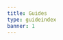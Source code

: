 ```yaml
---
title: Guides
type: guideindex
banner: 1
---
```

<GuideList list="default"/>

<script setup lang="ts">
import GuideList from '@/components/GuideList.vue'
</script>

